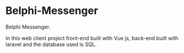 # Belphi-Messenger
Belphi Messenger.

In this web client project front-end built with Vue js, back-end built with laravel and the database used is SQL.
